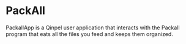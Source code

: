 # PackAll

PackallApp is a Qinpel user application that interacts with the Packall program that eats all the files you feed and keeps them organized.

